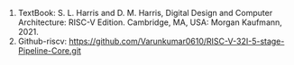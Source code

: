 1. TextBook: S. L. Harris and D. M. Harris, Digital Design and Computer Architecture: RISC-V Edition. Cambridge, MA, USA: Morgan Kaufmann, 2021. 
2. Github-riscv: https://github.com/Varunkumar0610/RISC-V-32I-5-stage-Pipeline-Core.git
